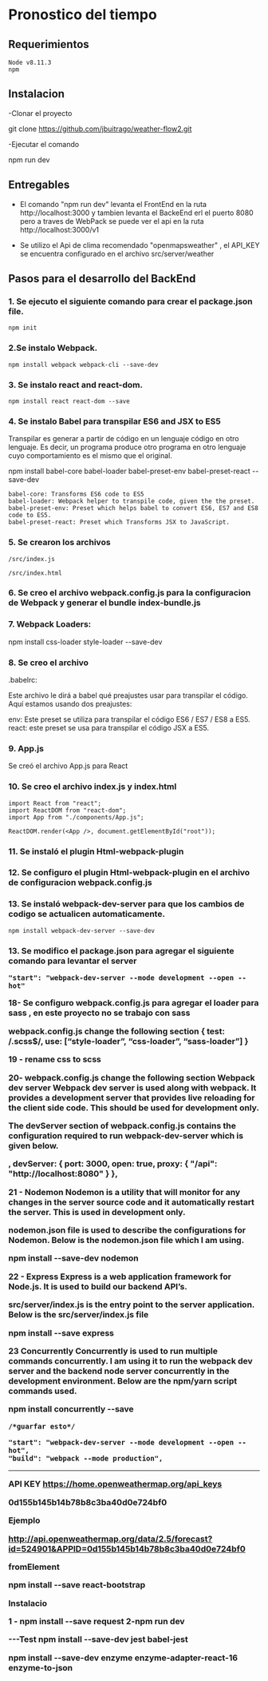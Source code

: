 <H1> Pronostico del tiempo</H1>

<H2>Requerimientos</H2>

	Node v8.11.3
	npm

<H2>Instalacion</H2>

-Clonar el proyecto

git clone https://github.com/jbuitrago/weather-flow2.git

-Ejecutar el comando

npm run dev

<H2>Entregables</H2>

- El comando "npm run dev" levanta el FrontEnd en la ruta http://localhost:3000  y tambien levanta el BackeEnd erl el puerto 8080 pero a traves de WebPack se puede ver el api en la ruta http://localhost:3000/v1

- Se utilizo el Api de clima recomendado "openmapsweather" , el API_KEY se encuentra configurado en el archivo  src/server/weather

<H2>Pasos para el desarrollo del BackEnd</H2>


<H3>1. Se ejecuto el siguiente comando para  crear el package.json file.</H3>

	npm init

<H3>2.Se instalo Webpack.</H3>

	npm install webpack webpack-cli --save-dev

<H3>3. Se instalo react and react-dom.</H3>

	npm install react react-dom --save

<H3>4. Se instalo Babel para transpilar ES6 and JSX to ES5</H3>

Transpilar es generar a partir de código en un lenguaje código en otro lenguaje. Es decir, un programa produce otro programa en otro lenguaje 		cuyo comportamiento es el mismo que el original.

npm install babel-core babel-loader babel-preset-env babel-preset-react --save-dev

	babel-core: Transforms ES6 code to ES5
	babel-loader: Webpack helper to transpile code, given the the preset.
	babel-preset-env: Preset which helps babel to convert ES6, ES7 and ES8 code to ES5.
	babel-preset-react: Preset which Transforms JSX to JavaScript.

<H3>5. Se crearon los archivos</H3>

	/src/index.js  

	/src/index.html


<H3>6. Se creo el archivo webpack.config.js para la configuracion de Webpack y generar el bundle index-bundle.js</H3>


 <H3>7. Webpack Loaders:</H3>

 npm install css-loader style-loader --save-dev



<H3>8. Se creo el archivo</H3>
.babelrc:

Este archivo le dirá a babel qué preajustes usar para transpilar el código.
Aquí estamos usando dos preajustes:

env: 	Este preset se utiliza para transpilar el código ES6 / ES7 / ES8 a ES5.
react: este preset se usa para transpilar el código JSX a ES5.

<H3>9. App.js </H3>

Se creó el archivo App.js para React

<H3>10. Se creo el archivo index.js y index.html</H3>

	import React from "react";
	import ReactDOM from "react-dom";
	import App from "./components/App.js";

	ReactDOM.render(<App />, document.getElementById("root"));


<H3>11. Se instaló el plugin Html-webpack-plugin</H3>



<H3>12. Se configuro el plugin Html-webpack-plugin en el archivo de configuracion  webpack.config.js</H3>




<H3>13. Se instaló webpack-dev-server para que los cambios de codigo se actualicen automaticamente.</H3>


	npm install webpack-dev-server --save-dev


<H3>13.  Se modifico el package.json para agregar el siguiente comando para levantar el server

	"start": "webpack-dev-server --mode development --open --hot"


18- Se configuro webpack.config.js para agregar el loader para sass , en este proyecto no se trabajo con sass

webpack.config.js change the following section
{
 test: /\.scss$/,
 use: [“style-loader”, “css-loader”, “sass-loader”]
 }


19 - rename css to scss







20- webpack.config.js change the following section
Webpack dev server
Webpack dev server is used along with webpack. It provides a development server that provides live reloading for the client side code. This should be used for development only.

The devServer section of webpack.config.js contains the configuration required to run webpack-dev-server which is given below.




,
  devServer: {
    port: 3000,
    open: true,
    proxy: {
      "/api": "http://localhost:8080"
    }
  },


21 - Nodemon
Nodemon is a utility that will monitor for any changes in the server source code and it automatically restart the server. This is used in development only.

nodemon.json file is used to describe the configurations for Nodemon. Below is the nodemon.json file which I am using.

npm install --save-dev nodemon


22 -  Express
Express is a web application framework for Node.js. It is used to build our backend API’s.

src/server/index.js is the entry point to the server application. Below is the src/server/index.js file

npm install --save express


23 Concurrently
Concurrently is used to run multiple commands concurrently. I am using it to run the webpack dev server and the backend node server concurrently in the development environment. Below are the npm/yarn script commands used.

npm install concurrently --save




	/*guarfar esto*/

    "start": "webpack-dev-server --mode development --open --hot",
    "build": "webpack --mode production",


--------------------------------------------------------------------------


API KEY https://home.openweathermap.org/api_keys

 0d155b145b14b78b8c3ba40d0e724bf0


Ejemplo

http://api.openweathermap.org/data/2.5/forecast?id=524901&APPID=0d155b145b14b78b8c3ba40d0e724bf0


fromElement

npm install --save react-bootstrap

Instalacio

1 - npm install --save request
2-npm run dev




---Test
npm install --save-dev jest babel-jest

npm install --save-dev enzyme enzyme-adapter-react-16 enzyme-to-json
